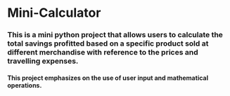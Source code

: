 # Mini-Calculator
### This is a mini python project that allows users to calculate the total savings profitted based on a specific product sold at different merchandise with reference to the prices and travelling expenses. 
#### This project emphasizes on the use of user input and mathematical operations.
